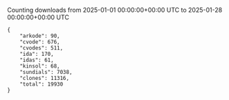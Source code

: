 
Counting downloads from 2025-01-01 00:00:00+00:00 UTC to 2025-01-28 00:00:00+00:00 UTC

```
{
    "arkode": 90,
    "cvode": 676,
    "cvodes": 511,
    "ida": 170,
    "idas": 61,
    "kinsol": 68,
    "sundials": 7038,
    "clones": 11316,
    "total": 19930
}
```
